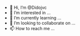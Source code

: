 - 👋 Hi, I’m @Didojvc
- 👀 I’m interested in ...
- 🌱 I’m currently learning ...
- 💞️ I’m looking to collaborate on ...
- 📫 How to reach me ...

<!---
Didojvc/Didojvc is a ✨ special ✨ repository because its `README.md` (this file) appears on your GitHub profile.
You can click the Preview link to take a look at your changes.
--->

